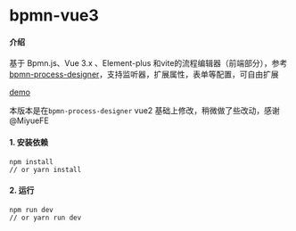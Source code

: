 # bpmn-vue3

#### 介绍
基于 Bpmn.js、Vue 3.x 、Element-plus 和vite的流程编辑器（前端部分），参考[bpmn-process-designer](https://gitee.com/MiyueSC/bpmn-process-designer)，支持监听器，扩展属性，表单等配置，可自由扩展

[demo](http://bpmn.majh.top/)

本版本是在`bpmn-process-designer` vue2 基础上修改，稍微做了些改动，感谢 @MiyueFE

#### 1. 安装依赖

```shell
npm install
// or yarn install
```

#### 2. 运行

```shell
npm run dev
// or yarn run dev
```